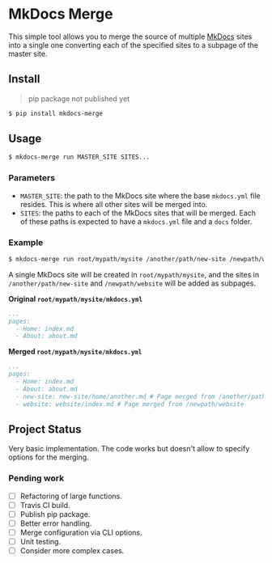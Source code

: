 # MkDocs Merge

This simple tool allows you to merge the source of multiple [MkDocs](http://www.mkdocs.org/) sites
into a single one converting each of the specified sites to a subpage of the master site.

## Install

> pip package not published yet

```bash
$ pip install mkdocs-merge
```

## Usage

```bash
$ mkdocs-merge run MASTER_SITE SITES... 
```
### Parameters

- `MASTER_SITE`: the path to the MkDocs site where the base `mkdocs.yml` file resides. This is where all other sites will be merged into.
- `SITES`: the paths to each of the MkDocs sites that will be merged. Each of these paths is expected to have a `mkdocs.yml` file and a `docs` folder.

### Example
```bash
$ mkdocs-merge run root/mypath/mysite /another/path/new-site /newpath/website
```

A single MkDocs site will be created in `root/mypath/mysite`, and the sites in
`/another/path/new-site` and `/newpath/website` will be added as subpages.

**Original `root/mypath/mysite/mkdocs.yml`**
```yaml
...
pages:
  - Home: index.md
  - About: about.md
```

**Merged `root/mypath/mysite/mkdocs.yml`**
```yaml
...
pages:
  - Home: index.md
  - About: about.md
  - new-site: new-site/home/another.md # Page merged from /another/path/new-site
  - website: website/index.md # Page merged from /newpath/website
```

## Project Status
Very basic implementation. The code works but doesn't allow to specify options for the merging.

### Pending work

- [ ] Refactoring of large functions.
- [ ] Travis CI build.
- [ ] Publish pip package.
- [ ] Better error handling.
- [ ] Merge configuration via CLI options.
- [ ] Unit testing.
- [ ] Consider more complex cases.